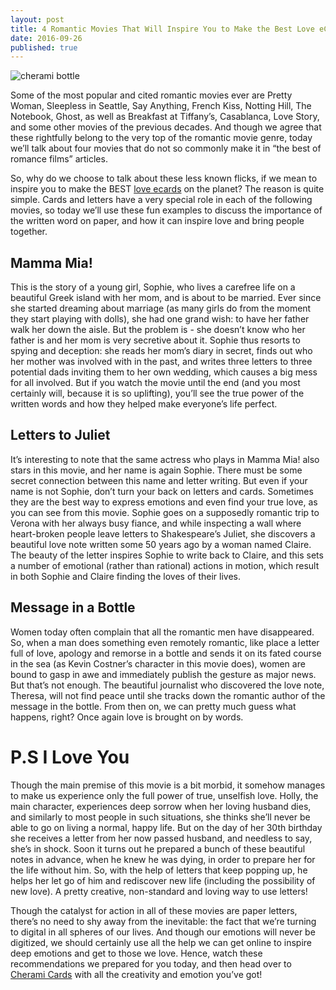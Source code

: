 ```yaml
---
layout: post
title: 4 Romantic Movies That Will Inspire You to Make the Best Love eCards
date: 2016-09-26
published: true
---
```


![cherami bottle](http://blog.cherami.cards/assets/img/cherami-bottle.png#center)

Some of the most popular and cited romantic movies ever are Pretty Woman, Sleepless in Seattle, Say Anything, French Kiss, Notting Hill, The Notebook, Ghost, as well as Breakfast at Tiffany’s, Casablanca, Love Story, and some other movies of the previous decades. And though we agree that these rightfully belong to the very top of the romantic movie genre, today we’ll talk about four movies that do not so commonly make it in “the best of romance films” articles. 

So, why do we choose to talk about these less known flicks, if we mean to inspire you to make the BEST [love ecards](https://cherami.cards/love) on the planet? The reason is quite simple. Cards and letters have a very special role in each of the following movies, so today we’ll use these fun examples to discuss the importance of the written word on paper, and how it can inspire love and bring people together.

## Mamma Mia!

This is the story of a young girl, Sophie, who lives a carefree life on a beautiful Greek island with her mom, and is about to be married. Ever since she started dreaming about marriage (as many girls do from the moment they start playing with dolls), she had one grand wish: to have her father walk her down the aisle. But the problem is - she doesn’t know who her father is and her mom is very secretive about it. Sophie thus resorts to spying and deception: she reads her mom’s diary in secret, finds out who her mother was involved with in the past, and writes three letters to three potential dads inviting them to her own wedding, which causes a big mess for all involved. But if you watch the movie until the end (and you most certainly will, because it is so uplifting), you’ll see the true power of the written words and how they helped make everyone’s life perfect. 

## Letters to Juliet

It’s interesting to note that the same actress who plays in Mamma Mia! also stars in this movie, and her name is again Sophie. There must be some secret connection between this name and letter writing. But even if your name is not Sophie, don’t turn your back on letters and cards. Sometimes they are the best way to express emotions and even find your true love, as you can see from this movie. Sophie goes on a supposedly romantic trip to Verona with her always busy fiance, and while inspecting a wall where heart-broken people leave letters to Shakespeare’s Juliet, she discovers a beautiful love note written some 50 years ago by a woman named Claire. The beauty of the letter inspires Sophie to write back to Claire, and this sets a number of emotional (rather than rational) actions in motion, which result in both Sophie and Claire finding the loves of their lives. 

## Message in a Bottle

Women today often complain that all the romantic men have disappeared. So, when a man does something even remotely romantic, like place a letter full of love, apology and remorse in a bottle and sends it on its fated course in the sea (as Kevin Costner’s character in this movie does), women are bound to gasp in awe and immediately publish the gesture as major news. But that’s not enough. The beautiful journalist who discovered the love note, Theresa, will not find peace until she tracks down the romantic author of the message in the bottle. From then on, we can pretty much guess what happens, right? Once again love is brought on by words. 

# P.S I Love You

Though the main premise of this movie is a bit morbid, it somehow manages to make us experience only the full power of true, unselfish love. Holly, the main character, experiences deep sorrow when her loving husband dies, and similarly to most people in such situations, she thinks she’ll never be able to go on living a normal, happy life. But on the day of her 30th birthday she receives a letter from her now passed husband, and needless to say, she’s in shock. Soon it turns out he prepared a bunch of these beautiful notes in advance, when he knew he was dying, in order to prepare her for the life without him. So, with the help of letters that keep popping up, he helps her let go of him and rediscover new life (including the possibility of new love). A pretty creative, non-standard and loving way to use letters! 

Though the catalyst for action in all of these movies are paper letters, there’s no need to shy away from the inevitable: the fact that we’re turning to digital in all spheres of our lives. And though our emotions will never be digitized, we should certainly use all the help we can get online to inspire deep emotions and get to those we love. Hence, watch these recommendations we prepared for you today, and then head over to [Cherami Cards](https://cherami.cards) with all the creativity and emotion you’ve got!
